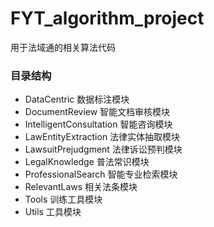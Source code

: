 # FYT_algorithm_project
用于法域通的相关算法代码

### 目录结构
- DataCentric 数据标注模块
- DocumentReview 智能文档审核模块
- IntelligentConsultation 智能咨询模块
- LawEntityExtraction 法律实体抽取模块
- LawsuitPrejudgment 法律诉讼预判模块
- LegalKnowledge 普法常识模块
- ProfessionalSearch 智能专业检索模块
- RelevantLaws 相关法条模块
- Tools 训练工具模块
- Utils 工具模块

